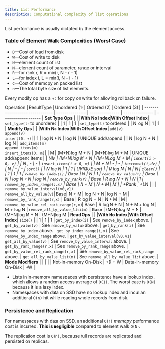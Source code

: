 ```yaml
---
title: List Performance
description: Computational complexity of list operations
---
```


List performance is usually dictated by the element access.

### Table of Element Walk Complexities (Worst Case)

- `D`&mdash;Cost of load from disk
- `W`&mdash;Cost of write to disk
- `N`&mdash;element count of list
- `M`&mdash;element count of parameter, range or interval
- `R`&mdash;for rank r, R = min(r, N - r - 1)
- `L`&mdash;for index i, L = min(i, N - i - 1)
- `C`&mdash;Cost of memcpy on packed list
- `n`&mdash;The total byte size of list elements.

Every modify op has a +`C` for copy on write for allowing rollback on failure.

Operation 	 		 	  		| ResultType   	  | Unordered (1)	| Ordered (2)     | Ordered (3)	      | |
-------------------------------	| --------------- | --------------- | --------------- | ------------------- |
**Set Type Ops**				| 				  |					|**With No Index**|**With Offset Index**|
`set_type(t)` to unordered		|				  | 1				| 1				  | 1					|
`set_type(t)` to ordered		|				  | N log N			| 1				  | 1					|
**Modify Ops**					|				  |					|**With No Index**|**With Offset Index**|
`add(v)`<br>`append(v)`<br>`insert(0, v)`|		  | 1				| log N + N		  | log N				|
UNIQUE add/append				|				  | N				| log N + N		  | log N				|
`add_items(m)`<br>`append_items(m)`<br>`insert_items(0, m)`| | M	| (M+N)log M + N  |	(M+N)log M + M 		|
UNIQUE add/append items		    |				  | N*M				| (M+N)log M + N  |	(M+N)log M + M 		|
`insert(i > 0, v)`				|				  | N				| -				  | -					|
`insert_items(i > 0, m)`		|				  | M + N			| -				  | -					|
`increment(i,dv)`				|				  | N 				| -	  			  | -					|
`sort()`						|				  | N log N			| 1				  | 1					|
UNIQUE sort						|				  | N log N			| N				  | N					|
`clear()`						|				  | 1				| 1				  | 1					|
`remove_by_index(i)`			| Base			  | N				| N				  | 1					|
`remove_by_value(v)`			| Base			  | N				| log N	+ N		  | log N				|
`remove_by_rank(r)`				| Base			  | R log N + N		| N				  | 1					|
`remove_by_index_range(i,x)`	| Base			  | N + M			| N + M			  | M					|
								| +Rank			  | +L*N			|				  |						|
`remove_by_value_interval(v0,v1)`<br>`remove_all_by_value(v)`| Base| N + M | log N + N| log N + M			|
`remove_by_rank_range(r,x)`		| Base			  | R log N + N		| N + M			  | M					|
`remove_by_value_rel_rank_range(r,x)`| Base		  | R log N + N		| N + M	 + log N  | M + log N			|
`remove_all_by_value_list(m)`	| Base			  | (M+N)log M + N	| (M+N)log M + N  | (M+N)log M			|
**Read Ops**					|				  |					|**With No Index**|**With Offset Index**|
`size()` 						|				  | 1				| 1				  | 1					|
`get_by_index(i)`				| <td colspan="3" style="text-align:center;">See `remove_by_index` above.</td>	|
`get_by_value(v)`				| <td colspan="3" style="text-align:center;">See `remove_by_value` above.</td>	|
`get_by_rank(i)`				| <td colspan="3" style="text-align:center;">See `remove_by_index` above.</td>	|
`get_by_index_range(i,x)`		| <td colspan="3" style="text-align:center;">See `remove_by_index_range` above.</td>			|
`get_by_value_interval(v0,v1)`<br>`get_all_by_value(v)` | <td colspan="3" style="text-align:center;">See `remove_by_value_interval` above.</td>	|
`get_by_rank_range(r,x)`		| <td colspan="3" style="text-align:center;">See `remove_by_rank_range` above.</td>				|
`get_by_value_rel_rank_range(r,x)`		| <td colspan="3" style="text-align:center;">See `remove_by_value_rel_rank_range` above.</td>				|
`get_all_by_value_list(m)`		| <td colspan="3" style="text-align:center;">See `remove_all_by_value_list` above.</td>			|
**Mode Modifiers**				|				  |					|				  |						|
Not-in-memory On-Disk			| <td colspan="3" style="text-align:center;">+D + W</td>					|
Data-in-memory On-Disk			| <td colspan="3" style="text-align:center;">+W</td>						|

- Lists in in-memory namespaces with persistence have a lookup index, which allows a random access average of `O(1)`. The worst case is `O(N)` because it is a lazy index.
- Namespaces with data on SSD have no lookup index and incur an additional `O(n)` hit while reading whole records from disk.

### Persistence and Replication

For namespaces with data on SSD, an additional `O(n)` *memcpy* performance cost is incurred. **This is negligible** compared to element walk `O(N)`.

The replication cost is `O(n)`, because full records are replicated and persisted on replicas.

